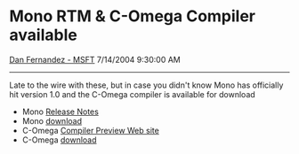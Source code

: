 <div id="page">

# Mono RTM & C-Omega Compiler available

[Dan Fernandez -
MSFT](https://social.msdn.microsoft.com/profile/Dan%20Fernandez%20-%20MSFT)
7/14/2004 9:30:00 AM

-----

<div id="content">

Late to the wire with these, but in case you didn't know Mono has
officially hit version 1.0 and the C-Omega compiler is available for
download

  - Mono [Release
    Notes](http://www.mono-project.com/using/relnotes/1.0.html)
  - Mono [download](http://www.mono-project.com/downloads/index.html)
  - C-Omega [Compiler Preview Web
    site](http://research.microsoft.com/Comega/)
  - C-Omega
    [download](http://research.microsoft.com/research/downloads/download.aspx?FUID=8d35d547-34db-4f72-a834-92a0c7de73a8)

 

</div>

</div>
